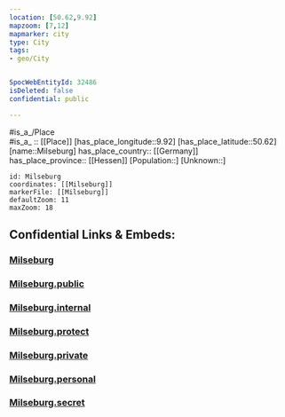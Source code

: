 ```yaml
---
location: [50.62,9.92] 
mapzoom: [7,12] 
mapmarker: city 
type: City
tags:
- geo/City


SpocWebEntityId: 32486
isDeleted: false
confidential: public

---
```

#is_a_/Place  
#is_a_ :: [[Place]] 
[has_place_longitude::9.92] 
[has_place_latitude::50.62] 
[name::Milseburg] 
has_place_country:: [[Germany]]  
has_place_province:: [[Hessen]] 
[Population::] 
[Unknown::] 


```leaflet
id: Milseburg
coordinates: [[Milseburg]] 
markerFile: [[Milseburg]] 
defaultZoom: 11 
maxZoom: 18
```


## Confidential Links & Embeds: 

### [Milseburg](/_Standards/Earth/Continent/Europe/Europe~Central/Germany/Germany~West/Hessen/counties~Hessen/Fulda/cities~Fulda/Hofbieber/boroughs~Rosbach~Höhe/Milseburg.md) 

### [Milseburg.public](/_public/Earth/Continent/Europe/Europe~Central/Germany/Germany~West/Hessen/counties~Hessen/Fulda/cities~Fulda/Hofbieber/boroughs~Rosbach~Höhe/Milseburg.public.md) 

### [Milseburg.internal](/_internal/Earth/Continent/Europe/Europe~Central/Germany/Germany~West/Hessen/counties~Hessen/Fulda/cities~Fulda/Hofbieber/boroughs~Rosbach~Höhe/Milseburg.internal.md) 

### [Milseburg.protect](/_protect/Earth/Continent/Europe/Europe~Central/Germany/Germany~West/Hessen/counties~Hessen/Fulda/cities~Fulda/Hofbieber/boroughs~Rosbach~Höhe/Milseburg.protect.md) 

### [Milseburg.private](/_private/Earth/Continent/Europe/Europe~Central/Germany/Germany~West/Hessen/counties~Hessen/Fulda/cities~Fulda/Hofbieber/boroughs~Rosbach~Höhe/Milseburg.private.md) 

### [Milseburg.personal](/_personal/Earth/Continent/Europe/Europe~Central/Germany/Germany~West/Hessen/counties~Hessen/Fulda/cities~Fulda/Hofbieber/boroughs~Rosbach~Höhe/Milseburg.personal.md) 

### [Milseburg.secret](/_secret/Earth/Continent/Europe/Europe~Central/Germany/Germany~West/Hessen/counties~Hessen/Fulda/cities~Fulda/Hofbieber/boroughs~Rosbach~Höhe/Milseburg.secret.md)

